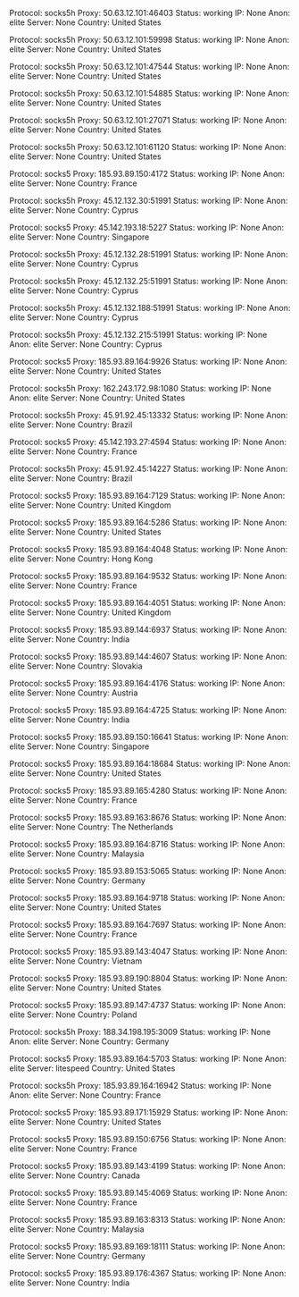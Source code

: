 Protocol: socks5h
Proxy: 50.63.12.101:46403
Status: working
IP: None
Anon: elite
Server: None
Country: United States

Protocol: socks5h
Proxy: 50.63.12.101:59998
Status: working
IP: None
Anon: elite
Server: None
Country: United States

Protocol: socks5h
Proxy: 50.63.12.101:47544
Status: working
IP: None
Anon: elite
Server: None
Country: United States

Protocol: socks5h
Proxy: 50.63.12.101:54885
Status: working
IP: None
Anon: elite
Server: None
Country: United States

Protocol: socks5h
Proxy: 50.63.12.101:27071
Status: working
IP: None
Anon: elite
Server: None
Country: United States

Protocol: socks5h
Proxy: 50.63.12.101:61120
Status: working
IP: None
Anon: elite
Server: None
Country: United States

Protocol: socks5
Proxy: 185.93.89.150:4172
Status: working
IP: None
Anon: elite
Server: None
Country: France

Protocol: socks5h
Proxy: 45.12.132.30:51991
Status: working
IP: None
Anon: elite
Server: None
Country: Cyprus

Protocol: socks5
Proxy: 45.142.193.18:5227
Status: working
IP: None
Anon: elite
Server: None
Country: Singapore

Protocol: socks5h
Proxy: 45.12.132.28:51991
Status: working
IP: None
Anon: elite
Server: None
Country: Cyprus

Protocol: socks5h
Proxy: 45.12.132.25:51991
Status: working
IP: None
Anon: elite
Server: None
Country: Cyprus

Protocol: socks5h
Proxy: 45.12.132.188:51991
Status: working
IP: None
Anon: elite
Server: None
Country: Cyprus

Protocol: socks5h
Proxy: 45.12.132.215:51991
Status: working
IP: None
Anon: elite
Server: None
Country: Cyprus

Protocol: socks5
Proxy: 185.93.89.164:9926
Status: working
IP: None
Anon: elite
Server: None
Country: United States

Protocol: socks5h
Proxy: 162.243.172.98:1080
Status: working
IP: None
Anon: elite
Server: None
Country: United States

Protocol: socks5h
Proxy: 45.91.92.45:13332
Status: working
IP: None
Anon: elite
Server: None
Country: Brazil

Protocol: socks5
Proxy: 45.142.193.27:4594
Status: working
IP: None
Anon: elite
Server: None
Country: France

Protocol: socks5h
Proxy: 45.91.92.45:14227
Status: working
IP: None
Anon: elite
Server: None
Country: Brazil

Protocol: socks5
Proxy: 185.93.89.164:7129
Status: working
IP: None
Anon: elite
Server: None
Country: United Kingdom

Protocol: socks5
Proxy: 185.93.89.164:5286
Status: working
IP: None
Anon: elite
Server: None
Country: United States

Protocol: socks5
Proxy: 185.93.89.164:4048
Status: working
IP: None
Anon: elite
Server: None
Country: Hong Kong

Protocol: socks5
Proxy: 185.93.89.164:9532
Status: working
IP: None
Anon: elite
Server: None
Country: France

Protocol: socks5
Proxy: 185.93.89.164:4051
Status: working
IP: None
Anon: elite
Server: None
Country: United Kingdom

Protocol: socks5
Proxy: 185.93.89.144:6937
Status: working
IP: None
Anon: elite
Server: None
Country: India

Protocol: socks5
Proxy: 185.93.89.144:4607
Status: working
IP: None
Anon: elite
Server: None
Country: Slovakia

Protocol: socks5
Proxy: 185.93.89.164:4176
Status: working
IP: None
Anon: elite
Server: None
Country: Austria

Protocol: socks5
Proxy: 185.93.89.164:4725
Status: working
IP: None
Anon: elite
Server: None
Country: India

Protocol: socks5
Proxy: 185.93.89.150:16641
Status: working
IP: None
Anon: elite
Server: None
Country: Singapore

Protocol: socks5
Proxy: 185.93.89.164:18684
Status: working
IP: None
Anon: elite
Server: None
Country: United States

Protocol: socks5
Proxy: 185.93.89.165:4280
Status: working
IP: None
Anon: elite
Server: None
Country: France

Protocol: socks5
Proxy: 185.93.89.163:8676
Status: working
IP: None
Anon: elite
Server: None
Country: The Netherlands

Protocol: socks5
Proxy: 185.93.89.164:8716
Status: working
IP: None
Anon: elite
Server: None
Country: Malaysia

Protocol: socks5
Proxy: 185.93.89.153:5065
Status: working
IP: None
Anon: elite
Server: None
Country: Germany

Protocol: socks5
Proxy: 185.93.89.164:9718
Status: working
IP: None
Anon: elite
Server: None
Country: United States

Protocol: socks5
Proxy: 185.93.89.164:7697
Status: working
IP: None
Anon: elite
Server: None
Country: France

Protocol: socks5
Proxy: 185.93.89.143:4047
Status: working
IP: None
Anon: elite
Server: None
Country: Vietnam

Protocol: socks5
Proxy: 185.93.89.190:8804
Status: working
IP: None
Anon: elite
Server: None
Country: United States

Protocol: socks5
Proxy: 185.93.89.147:4737
Status: working
IP: None
Anon: elite
Server: None
Country: Poland

Protocol: socks5h
Proxy: 188.34.198.195:3009
Status: working
IP: None
Anon: elite
Server: None
Country: Germany

Protocol: socks5
Proxy: 185.93.89.164:5703
Status: working
IP: None
Anon: elite
Server: litespeed
Country: United States

Protocol: socks5h
Proxy: 185.93.89.164:16942
Status: working
IP: None
Anon: elite
Server: None
Country: France

Protocol: socks5
Proxy: 185.93.89.171:15929
Status: working
IP: None
Anon: elite
Server: None
Country: United States

Protocol: socks5
Proxy: 185.93.89.150:6756
Status: working
IP: None
Anon: elite
Server: None
Country: France

Protocol: socks5
Proxy: 185.93.89.143:4199
Status: working
IP: None
Anon: elite
Server: None
Country: Canada

Protocol: socks5
Proxy: 185.93.89.145:4069
Status: working
IP: None
Anon: elite
Server: None
Country: France

Protocol: socks5
Proxy: 185.93.89.163:8313
Status: working
IP: None
Anon: elite
Server: None
Country: Malaysia

Protocol: socks5
Proxy: 185.93.89.169:18111
Status: working
IP: None
Anon: elite
Server: None
Country: Germany

Protocol: socks5
Proxy: 185.93.89.176:4367
Status: working
IP: None
Anon: elite
Server: None
Country: India

